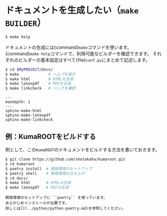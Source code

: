 # ドキュメントを生成したい（``make BUILDER``）

```bash
$ make help
```

ドキュメントの生成には{command}`make`コマンドを使います。
{command}`make help`コマンドで、利用可能なビルダーを確認できます。
それぞれのビルダーの基本設定はすべて{file}`conf.py`にまとめて記述します。

```bash
$ cd $MyPROJECT/docs/
$ make             # ヘルプを表示
$ make html        # HTMLを生成
$ make latexpdf    # PDFを生成
$ make linkcheck   # リンクを確認
```

```{toctree}
---
maxdepth: 1
---
sphinx-make-html
sphinx-make-latexpdf
sphinx-make-linkcheck
```

## 例：KumaROOTをビルドする

例として、この``KumaROOT``のドキュメントをビルドする方法を書いておきます。

```bash
$ git clone https://github.com/shotakaha/kumaroot.git
$ cd kumaroot
$ poetry install  # 開発環境のセットアップ
$ poetry shell    # 開発環境の立ち上げ
$ cd docs/
$ make html       # HTMLの生成
$ make latexpdf   # PDFの生成
```

```{note}
開発環境のセットアップに ``poetry`` を使っています。
あらかじめインストールが必要です。
詳しくは[](../python/python-poetry.md)を参照してください。
```
